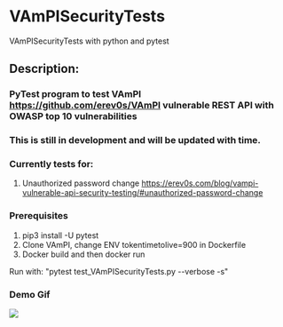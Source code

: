 # VAmPISecurityTests
VAmPISecurityTests with python and pytest

## Description:
### PyTest program to test VAmPI https://github.com/erev0s/VAmPI vulnerable REST API with OWASP top 10 vulnerabilities
### This is still in development and will be updated with time.
### Currently tests for:
1. Unauthorized password change https://erev0s.com/blog/vampi-vulnerable-api-security-testing/#unauthorized-password-change
### Prerequisites
1. pip3 install -U pytest
2. Clone VAmPI, change ENV tokentimetolive=900 in Dockerfile
3. Docker build and then docker run

Run with: "pytest test_VAmPISecurityTests.py --verbose -s"

### Demo Gif
![](demo.gif)